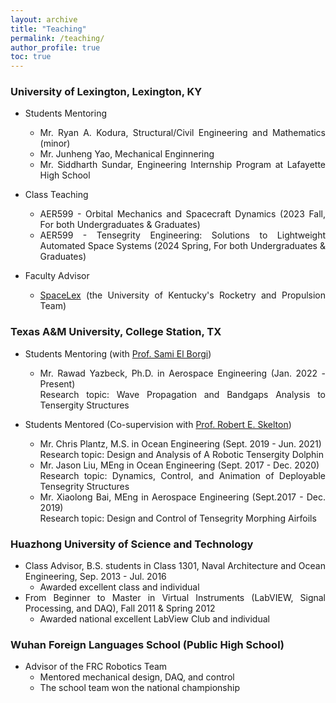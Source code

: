 ```yaml
---
layout: archive
title: "Teaching"
permalink: /teaching/
author_profile: true
toc: true
---
```


<div style="text-align: justify;" markdown="1">

### University of Lexington, Lexington, KY
- Students Mentoring
    * Mr. Ryan A. Kodura, Structural/Civil Engineering and Mathematics (minor)
    * Mr. Junheng Yao, Mechanical Enginnering
    * Mr. Siddharth Sundar, Engineering Internship Program at Lafayette High School

- Class Teaching 
    * AER599 - Orbital Mechanics and Spacecraft Dynamics (2023 Fall, For both Undergraduates & Graduates)
    * AER599 - Tensegrity Engineering: Solutions to Lightweight Automated Space Systems (2024 Spring, For both Undergraduates & Graduates)
- Faculty Advisor 
    * [SpaceLex](https://spacelex.engr.uky.edu/projects/meridian) (the University of Kentucky's Rocketry and Propulsion Team)

### Texas A&M University, College Station, TX
- Students Mentoring (with [Prof. Sami El Borgi](https://www.qatar.tamu.edu/programs/mechanical-engineering/faculty-and-staff/dr.-sami-el-borgi))
    * Mr. Rawad Yazbeck, Ph.D. in Aerospace Engineering (Jan. 2022 - Present)      
    Research topic: Wave Propagation and Bandgaps Analysis to Tensergity Structures

- Students Mentored (Co-supervision with [Prof. Robert E. Skelton](https://bobskelton.github.io/))
    * Mr. Chris Plantz, M.S. in Ocean Engineering (Sept. 2019 - Jun. 2021)     
    Research topic: Design and Analysis of A Robotic Tensergity Dolphin
    * Mr. Jason Liu, MEng in Ocean Engineering (Sept. 2017 - Dec. 2020)     
    Research topic: Dynamics, Control, and Animation of Deployable Tensegrity Structures 
    * Mr. Xiaolong Bai, MEng in Aerospace Engineering (Sept.2017 - Dec. 2019)      
     Research topic: Design and Control of Tensegrity Morphing Airfoils


### Huazhong University of Science and Technology   
- Class Advisor, B.S. students in Class 1301, Naval Architecture and Ocean Engineering, Sep. 2013 - Jul. 2016
    * Awarded excellent class and individual
- From Beginner to Master in Virtual Instruments (LabVIEW, Signal Processing, and DAQ), Fall 2011 & Spring 2012 
    * Awarded national excellent LabView Club and individual


### Wuhan Foreign Languages School (Public High School)
- Advisor of the FRC Robotics Team 
    - Mentored mechanical design, DAQ, and control
    - The school team won the national championship
 

</div>